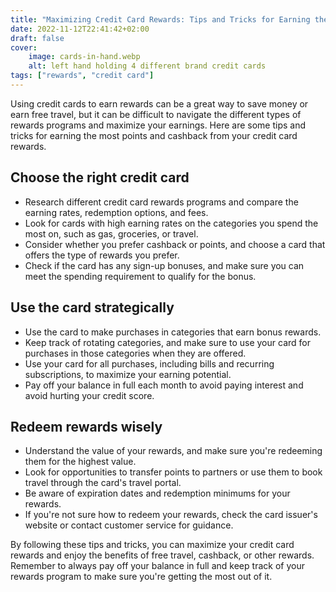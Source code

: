 ```yaml
---
title: "Maximizing Credit Card Rewards: Tips and Tricks for Earning the Most Points and Cashback"
date: 2022-11-12T22:41:42+02:00
draft: false
cover:
    image: cards-in-hand.webp
    alt: left hand holding 4 different brand credit cards
tags: ["rewards", "credit card"]
---
```


Using credit cards to earn rewards can be a great way to save money or earn free travel, but it can be difficult to navigate the different types of rewards programs and maximize your earnings. Here are some tips and tricks for earning the most points and cashback from your credit card rewards.

## Choose the right credit card

- Research different credit card rewards programs and compare the earning rates, redemption options, and fees.
- Look for cards with high earning rates on the categories you spend the most on, such as gas, groceries, or travel.
- Consider whether you prefer cashback or points, and choose a card that offers the type of rewards you prefer.
- Check if the card has any sign-up bonuses, and make sure you can meet the spending requirement to qualify for the bonus.

## Use the card strategically

- Use the card to make purchases in categories that earn bonus rewards.
- Keep track of rotating categories, and make sure to use your card for purchases in those categories when they are offered.
- Use your card for all purchases, including bills and recurring subscriptions, to maximize your earning potential.
- Pay off your balance in full each month to avoid paying interest and avoid hurting your credit score.

## Redeem rewards wisely

- Understand the value of your rewards, and make sure you're redeeming them for the highest value.
- Look for opportunities to transfer points to partners or use them to book travel through the card's travel portal.
- Be aware of expiration dates and redemption minimums for your rewards.
- If you're not sure how to redeem your rewards, check the card issuer's website or contact customer service for guidance.

By following these tips and tricks, you can maximize your credit card rewards and enjoy the benefits of free travel, cashback, or other rewards. Remember to always pay off your balance in full and keep track of your rewards program to make sure you're getting the most out of it.
